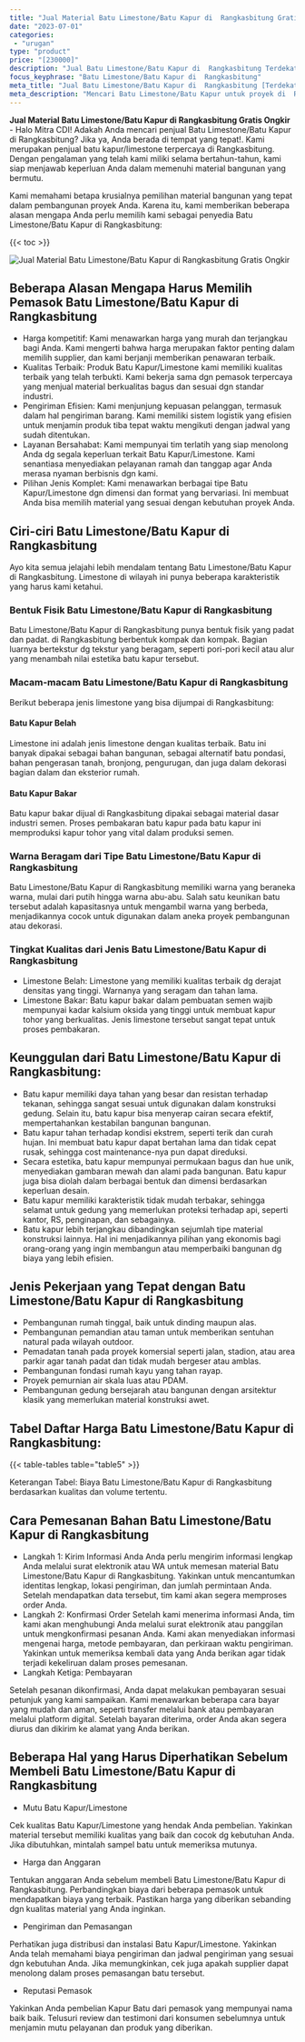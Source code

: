 ```yaml
---
title: "Jual Material Batu Limestone/Batu Kapur di  Rangkasbitung Gratis Ongkir"
date: "2023-07-01"
categories:
 - "urugan"
type: "product"
price: "[230000]"
description: "Jual Batu Limestone/Batu Kapur di  Rangkasbitung Terdekat. Batu Limestone/Batu Kapur ini sering digunakan dalam proyek konstruksi sebagai batu alam yang mewah dan awet. Silakan hubungi kami untuk informasi lebih lanjut."
focus_keyphrase: "Batu Limestone/Batu Kapur di  Rangkasbitung"
meta_title: "Jual Batu Limestone/Batu Kapur di  Rangkasbitung [Terdekat] - CDI"
meta_description: "Mencari Batu Limestone/Batu Kapur untuk proyek di  Rangkasbitung? Kami menyediakan Batu Limestone/Batu Kapur berkualitas untuk batu alam. Segera dapatkan penawaran terbaik."
---
```


**Jual Material Batu Limestone/Batu Kapur di  Rangkasbitung Gratis Ongkir** - Halo Mitra CDI! Adakah Anda mencari penjual Batu Limestone/Batu Kapur di  Rangkasbitung? Jika ya, Anda berada di tempat yang tepat!. Kami merupakan penjual batu kapur/limestone terpercaya di  Rangkasbitung. Dengan pengalaman yang telah kami miliki selama bertahun-tahun, kami siap menjawab keperluan Anda dalam memenuhi material bangunan yang bermutu.

Kami memahami betapa krusialnya pemilihan material bangunan yang tepat dalam pembangunan proyek Anda. Karena itu, kami memberikan beberapa alasan mengapa Anda perlu memilih kami sebagai penyedia Batu Limestone/Batu Kapur di  Rangkasbitung:

{{< toc >}}

![Jual Material Batu Limestone/Batu Kapur di  Rangkasbitung Gratis Ongkir](/images/urugan/batu-limestone-23.jpg)

## Beberapa Alasan Mengapa Harus Memilih Pemasok Batu Limestone/Batu Kapur di  Rangkasbitung

*   Harga kompetitif: Kami menawarkan harga yang murah dan terjangkau bagi Anda. Kami mengerti bahwa harga merupakan faktor penting dalam memilih supplier, dan kami berjanji memberikan penawaran terbaik.
*   Kualitas Terbaik: Produk Batu Kapur/Limestone kami memiliki kualitas terbaik yang telah terbukti. Kami bekerja sama dgn pemasok terpercaya yang menjual material berkualitas bagus dan sesuai dgn standar industri.
*   Pengiriman Efisien: Kami menjunjung kepuasan pelanggan, termasuk dalam hal pengiriman barang. Kami memiliki sistem logistik yang efisien untuk menjamin produk tiba tepat waktu mengikuti dengan jadwal yang sudah ditentukan.
*   Layanan Bersahabat: Kami mempunyai tim terlatih yang siap menolong Anda dg segala keperluan terkait Batu Kapur/Limestone. Kami senantiasa menyediakan pelayanan ramah dan tanggap agar Anda merasa nyaman berbisnis dgn kami.
*   Pilihan Jenis Komplet: Kami menawarkan berbagai tipe Batu Kapur/Limestone dgn dimensi dan format yang bervariasi. Ini membuat Anda bisa memilih material yang sesuai dengan kebutuhan proyek Anda.

## Ciri-ciri Batu Limestone/Batu Kapur di  Rangkasbitung

Ayo kita semua jelajahi lebih mendalam tentang Batu Limestone/Batu Kapur di  Rangkasbitung. Limestone di wilayah ini punya beberapa karakteristik yang harus kami ketahui.

### Bentuk Fisik Batu Limestone/Batu Kapur di  Rangkasbitung

Batu Limestone/Batu Kapur di  Rangkasbitung punya bentuk fisik yang padat dan padat. di  Rangkasbitung berbentuk kompak dan kompak. Bagian luarnya bertekstur dg tekstur yang beragam, seperti pori-pori kecil atau alur yang menambah nilai estetika batu kapur tersebut.

### Macam-macam Batu Limestone/Batu Kapur di  Rangkasbitung

Berikut beberapa jenis limestone yang bisa dijumpai di  Rangkasbitung:

#### Batu Kapur Belah

Limestone ini adalah jenis limestone dengan kualitas terbaik. Batu ini banyak dipakai sebagai bahan bangunan, sebagai alternatif batu pondasi, bahan pengerasan tanah, bronjong, pengurugan, dan juga dalam dekorasi bagian dalam dan eksterior rumah.

#### Batu Kapur Bakar

Batu kapur bakar dijual di  Rangkasbitung dipakai sebagai material dasar industri semen. Proses pembakaran batu kapur pada batu kapur ini memproduksi kapur tohor yang vital dalam produksi semen.

### Warna Beragam dari Tipe Batu Limestone/Batu Kapur di  Rangkasbitung

Batu Limestone/Batu Kapur di  Rangkasbitung memiliki warna yang beraneka warna, mulai dari putih hingga warna abu-abu. Salah satu keunikan batu tersebut adalah kapasitasnya untuk mengambil warna yang berbeda, menjadikannya cocok untuk digunakan dalam aneka proyek pembangunan atau dekorasi.

### Tingkat Kualitas dari Jenis Batu Limestone/Batu Kapur di  Rangkasbitung

*   Limestone Belah: Limestone yang memiliki kualitas terbaik dg derajat densitas yang tinggi. Warnanya yang seragam dan tahan lama.
*   Limestone Bakar: Batu kapur bakar dalam pembuatan semen wajib mempunyai kadar kalsium oksida yang tinggi untuk membuat kapur tohor yang berkualitas. Jenis limestone tersebut sangat tepat untuk proses pembakaran.

## Keunggulan dari Batu Limestone/Batu Kapur di  Rangkasbitung:

*   Batu kapur memiliki daya tahan yang besar dan resistan terhadap tekanan, sehingga sangat sesuai untuk digunakan dalam konstruksi gedung. Selain itu, batu kapur bisa menyerap cairan secara efektif, mempertahankan kestabilan bangunan bangunan.
*   Batu kapur tahan terhadap kondisi ekstrem, seperti terik dan curah hujan. Ini membuat batu kapur dapat bertahan lama dan tidak cepat rusak, sehingga cost maintenance-nya pun dapat direduksi.
*   Secara estetika, batu kapur mempunyai permukaan bagus dan hue unik, menyediakan gambaran mewah dan alami pada bangunan. Batu kapur juga bisa diolah dalam berbagai bentuk dan dimensi berdasarkan keperluan desain.
*   Batu kapur memiliki karakteristik tidak mudah terbakar, sehingga selamat untuk gedung yang memerlukan proteksi terhadap api, seperti kantor, RS, penginapan, dan sebagainya.
*   Batu kapur lebih terjangkau dibandingkan sejumlah tipe material konstruksi lainnya. Hal ini menjadikannya pilihan yang ekonomis bagi orang-orang yang ingin membangun atau memperbaiki bangunan dg biaya yang lebih efisien.

## Jenis Pekerjaan yang Tepat dengan Batu Limestone/Batu Kapur di  Rangkasbitung

*   Pembangunan rumah tinggal, baik untuk dinding maupun alas.
*   Pembangunan pemandian atau taman untuk memberikan sentuhan natural pada wilayah outdoor.
*   Pemadatan tanah pada proyek komersial seperti jalan, stadion, atau area parkir agar tanah padat dan tidak mudah bergeser atau amblas.
*   Pembangunan fondasi rumah kayu yang tahan rayap.
*   Proyek pemurnian air skala luas atau PDAM.
*   Pembangunan gedung bersejarah atau bangunan dengan arsitektur klasik yang memerlukan material konstruksi awet.

## Tabel Daftar Harga Batu Limestone/Batu Kapur di  Rangkasbitung:

{{< table-tables table="table5" >}}

Keterangan Tabel: Biaya Batu Limestone/Batu Kapur di  Rangkasbitung berdasarkan kualitas dan volume tertentu.

## Cara Pemesanan Bahan Batu Limestone/Batu Kapur di  Rangkasbitung

*   Langkah 1: Kirim Informasi Anda
Anda perlu mengirim informasi lengkap Anda melalui surat elektronik atau WA untuk memesan material Batu Limestone/Batu Kapur di  Rangkasbitung. Yakinkan untuk mencantumkan identitas lengkap, lokasi pengiriman, dan jumlah permintaan Anda. Setelah mendapatkan data tersebut, tim kami akan segera memproses order Anda.
*   Langkah 2: Konfirmasi Order
Setelah kami menerima informasi Anda, tim kami akan menghubungi Anda melalui surat elektronik atau panggilan untuk mengkonfirmasi pesanan Anda. Kami akan menyediakan informasi mengenai harga, metode pembayaran, dan perkiraan waktu pengiriman. Yakinkan untuk memeriksa kembali data yang Anda berikan agar tidak terjadi kekeliruan dalam proses pemesanan.
*   Langkah Ketiga: Pembayaran

Setelah pesanan dikonfirmasi, Anda dapat melakukan pembayaran sesuai petunjuk yang kami sampaikan. Kami menawarkan beberapa cara bayar yang mudah dan aman, seperti transfer melalui bank atau pembayaran melalui platform digital. Setelah bayaran diterima, order Anda akan segera diurus dan dikirim ke alamat yang Anda berikan.

## Beberapa Hal yang Harus Diperhatikan Sebelum Membeli Batu Limestone/Batu Kapur di  Rangkasbitung

*   Mutu Batu Kapur/Limestone

Cek kualitas Batu Kapur/Limestone yang hendak Anda pembelian. Yakinkan material tersebut memiliki kualitas yang baik dan cocok dg kebutuhan Anda. Jika dibutuhkan, mintalah sampel batu untuk memeriksa mutunya.
*   Harga dan Anggaran

Tentukan anggaran Anda sebelum membeli Batu Limestone/Batu Kapur di  Rangkasbitung. Perbandingkan biaya dari beberapa pemasok untuk mendapatkan biaya yang terbaik. Pastikan harga yang diberikan sebanding dgn kualitas material yang Anda inginkan.
*   Pengiriman dan Pemasangan

Perhatikan juga distribusi dan instalasi Batu Kapur/Limestone. Yakinkan Anda telah memahami biaya pengiriman dan jadwal pengiriman yang sesuai dgn kebutuhan Anda. Jika memungkinkan, cek juga apakah supplier dapat menolong dalam proses pemasangan batu tersebut.
*   Reputasi Pemasok

Yakinkan Anda pembelian Kapur Batu dari pemasok yang mempunyai nama baik baik. Telusuri review dan testimoni dari konsumen sebelumnya untuk menjamin mutu pelayanan dan produk yang diberikan.